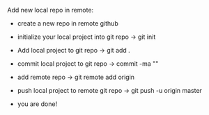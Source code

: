 Add new local repo in remote:
 - create a new repo in remote github
 - initialize your local project into git repo
   -> git init

 - Add local project to git repo
   -> git add .

 - commit local project to git repo
   -> commit -ma "<commit comment>"

 - add remote repo
   -> git remote add origin <remote git repo link>

 - push local project to remote git repo
   -> git push -u origin master

 - you are done!


